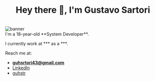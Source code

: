 <h1 align="center">Hey there 👋, I'm Gustavo Sartori</h1>

<br>

<img border="0" alt="banner" src="https://media.discordapp.net/attachments/1216534221384847410/1283806850244018283/c1d71f9551a30854b7df5399a2ec2ceb.gif?ex=6854284d&is=6852d6cd&hm=b8c83e33e6eda75a0e34a3ae2660e90e3691fa8154a20b8351bf3f3705bcfba6&=&width=2533&height=1080">

<br>
I'm a 18-year-old **System Developer**.

I currently work at *** as a ***.

Reach me at:
- **guhsrtori43@gmail.com**  
- [LinkedIn](https://www.linkedin.com/in/gustavo-sartori7/)
- [guhstr](https://discord.com/users/783550664918827028)
